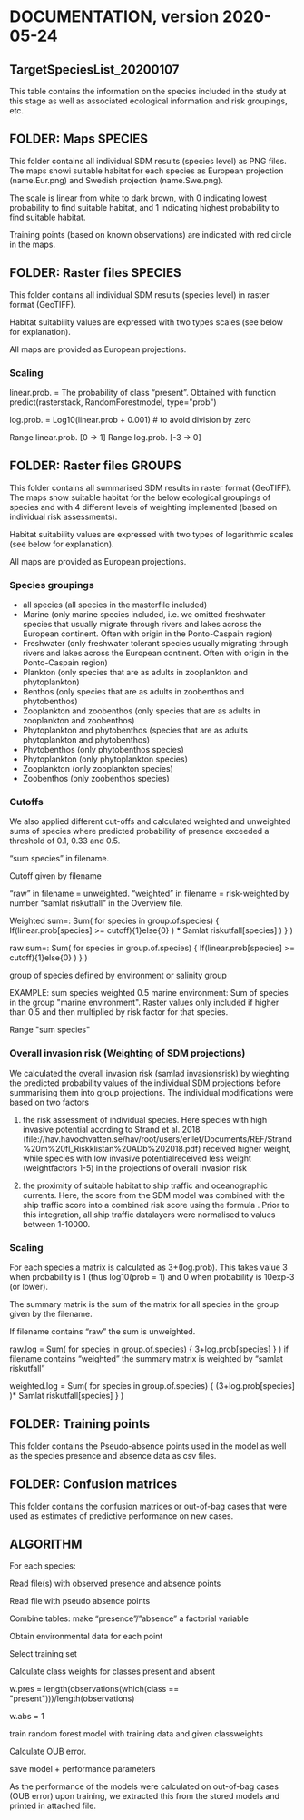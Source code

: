 # DOCUMENTATION, version 2020-05-24
 
## TargetSpeciesList_20200107

This table contains the information on the species included in the study at this stage as well as associated ecological information and risk groupings, etc.

## FOLDER: Maps SPECIES 

This folder contains all individual SDM results (species level) as PNG files. The maps showi suitable habitat for each species as European projection (name.Eur.png) and Swedish projection (name.Swe.png).

The scale is linear from white to dark brown, with 0 indicating lowest probability to find suitable habitat, and 1 indicating highest  probability to find suitable habitat. 

Training points (based on known observations) are indicated with red circle in the maps.

## FOLDER: Raster files SPECIES 

This folder contains all individual SDM results (species level) in raster format (GeoTIFF).

Habitat suitability values are expressed with two types scales (see below for explanation). 

All maps are provided as European projections.

### Scaling

linear.prob. = The probability of class “present”. Obtained with function predict(rasterstack, RandomForestmodel, type="prob")
 
log.prob. = Log10(linear.prob + 0.001) # to avoid division by zero

Range linear.prob. [0 -> 1]
Range log.prob. [-3 -> 0]

## FOLDER: Raster files GROUPS 

This folder contains all summarised SDM results in raster format (GeoTIFF). The maps show suitable habitat for the below ecological groupings of species and with 4 different levels of weighting implemented (based on individual risk assessments). 

Habitat suitability values are expressed with two types of logarithmic scales (see below for explanation). 

All maps are provided as European projections.

### Species groupings

- all species (all species in the masterfile included)
- Marine (only marine species included, i.e. we omitted freshwater species that usually migrate through rivers and lakes across the European continent. Often with origin in the Ponto-Caspain region)
- Freshwater (only freshwater tolerant species usually migrating through rivers and lakes across the European continent. Often with origin in the Ponto-Caspain region)
- Plankton (only species that are as adults in zooplankton and phytoplankton)
- Benthos (only species that are as adults in zoobenthos and phytobenthos)
- Zooplankton and zoobenthos (only species that are as adults in zooplankton and zoobenthos)
- Phytoplankton and phytobenthos (species that are as adults phytoplankton and phytobenthos)
- Phytobenthos (only phytobenthos species)
- Phytoplankton (only phytoplankton species)
- Zooplankton (only zooplankton species)
- Zoobenthos (only zoobenthos species)
 
### Cutoffs

We also applied different cut-offs and calculated weighted and unweighted sums of species where predicted probability of presence exceeded a threshold of 0.1, 0.33 and 0.5.

“sum species” in filename.

Cutoff given by filename

“raw” in filename = unweighted. 
“weighted” in filename = risk-weighted by number “samlat riskutfall” in the Overview file.

Weighted sum=:  Sum(  for species in group.of.species) { If(linear.prob[species] >= cutoff){1}else{0} ) * Samlat riskutfall[species] ) }  )

raw sum=:  Sum(  for species in group.of.species) {  If(linear.prob[species] >= cutoff){1}else{0} )   }  )

group of species defined by environment or salinity group

EXAMPLE: sum species weighted 0.5 marine environment:
Sum of species in the group "marine environment". Raster values only included if higher than 0.5 and then multiplied by risk factor for that species.

Range "sum species"

### Overall invasion risk (Weighting of SDM projections)

We calculated the overall invasion risk (samlad invasionsrisk) by wieghting the predicted probability values of the individual SDM projections before summarising them into group projections. The individual modifications were based on two factors

1. the risk assessment of individual species. Here species with high invasive potential accrding to Strand et al. 2018 (file://hav.havochvatten.se/hav/root/users/erllet/Documents/REF/Strand%20m%20fl_Riskklistan%20ADb%202018.pdf) received higher weight, while species with low invasive potentialreceived less weight (weightfactors 1-5) in the projections of overall invasion risk

2. the proximity of suitable habitat to ship traffic and oceanographic currents. Here, the score from the SDM model was combined with the ship traffic score into a combined risk score using the formula <to be added>. Prior to this integration, all ship traffic datalayers were normalised to values between 1-10000. 

### Scaling

For each species a matrix is calculated as 3+(log.prob).  This takes value 3 when probability is 1 (thus log10(prob = 1) and 0 when probability is 10exp-3  (or lower).

The summary matrix is the sum of the matrix  for all species in the group given by the filename.

If filename contains “raw” the sum is unweighted.

raw.log = Sum(  for species in group.of.species) { 3+log.prob[species]  }  )
if filename contains “weighted” the summary matrix is weighted by “samlat riskutfall”

weighted.log =  Sum(  for species in group.of.species) { (3+log.prob[species]   )* Samlat riskutfall[species]  }  )

## FOLDER: Training points 

This folder contains the Pseudo-absence points used in the model as well as the species presence and absence data as csv files.

## FOLDER: Confusion matrices 

This folder contains the confusion matrices or out-of-bag cases that were used as estimates of predictive performance on new cases.

## ALGORITHM 

For each species:

Read file(s) with observed presence and absence points

Read file with pseudo absence points

Combine tables: make “presence”/”absence” a factorial variable

Obtain environmental data for each point

Select training set

Calculate class weights for classes present and absent

  w.pres = length(observations(which(class == "present")))/length(observations)

  w.abs = 1

train random forest model with training data and given classweights

Calculate OUB error.

save model + performance parameters

As the performance of the models were calculated on out-of-bag cases (OUB error) upon training, we extracted this from the stored models and printed in attached file.


